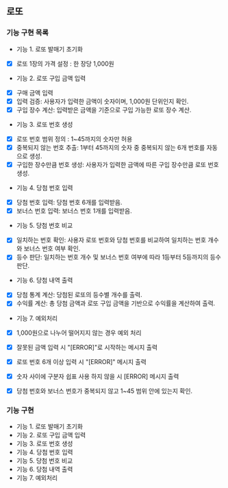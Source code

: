 ## 로또

### 기능 구현 목록
- 기능 1. 로또 발매기 초기화
- [x] 로또 1장의 가격 설정 : 한 장당 1,000원
- 기능 2. 로또 구입 금액 입력
- [x] 구매 금액 입력
- [x] 입력 검증: 사용자가 입력한 금액이 숫자이며, 1,000원 단위인지 확인.
- [x] 구입 장수 계산: 입력받은 금액을 기준으로 구입 가능한 로또 장수 계산.
- 기능 3. 로또 번호 생성
- [x] 로또 번호 범위 정의 : 1~45까지의 숫자만 허용
- [x] 중복되지 않는 번호 추출: 1부터 45까지의 숫자 중 중복되지 않는 6개 번호를 자동으로 생성.
- [x] 구입한 장수만큼 번호 생성: 사용자가 입력한 금액에 따른 구입 장수만큼 로또 번호 생성.
- 기능 4. 당첨 번호 입력
- [x] 당첨 번호 입력: 당첨 번호 6개를 입력받음.
- [x] 보너스 번호 입력: 보너스 번호 1개를 입력받음.
- 기능 5. 당첨 번호 비교
- [x] 일치하는 번호 확인: 사용자 로또 번호와 당첨 번호를 비교하여 일치하는 번호 개수와 보너스 번호 여부 확인.
- [x] 등수 판단: 일치하는 번호 개수 및 보너스 번호 여부에 따라 1등부터 5등까지의 등수 판단.
- 기능 6. 당첨 내역 출력
- [x] 당첨 통계 계산: 당첨된 로또의 등수별 개수를 출력.
- [x] 수익률 계산: 총 당첨 금액과 로또 구입 금액을 기반으로 수익률을 계산하여 출력.
- 기능 7. 예외처리
- [x] 1,000원으로 나누어 떨어지지 않는 경우 예외 처리
- [x] 잘못된 금액 입력 시 "[ERROR]"로 시작하는 메시지 출력
- [x] 로또 번호 6개 이상 입력 시 "[ERROR]" 메시지 출력
- [x] 숫자 사이에 구분자 쉽표 사용 하지 않을 시 [ERROR] 메시지 출력
- [x] 당첨 번호와 보너스 번호가 중복되지 않고 1~45 범위 안에 있는지 확인.


### 기능 구현
- 기능 1. 로또 발매기 초기화
- 기능 2. 로또 구입 금액 입력
- 기능 3. 로또 번호 생성
- 기능 4. 당첨 번호 입력
- 기능 5. 당첨 번호 비교
- 기능 6. 당첨 내역 출력
- 기능 7. 예외처리
